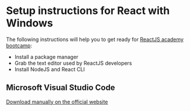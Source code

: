 # Setup instructions for React with Windows

The following instructions will help you to get ready for [ReactJS academy bootcamp](https://reactjs.academy/):

- Install a package manager
- Grab the text editor used by ReactJS developers
- Install NodeJS and React CLI

## Microsoft Visual Studio Code

[Download manually on the official website](https://code.visualstudio.com/download)
